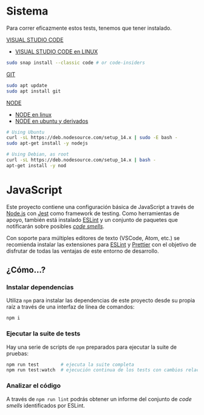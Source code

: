 # Sistema

Para correr eficazmente estos tests, tenemos que tener instalado.

[VISUAL STUDIO CODE](https://code.visualstudio.com/)
* [VISUAL STUDIO CODE en LINUX](https://code.visualstudio.com/docs/setup/linux)
```bash
sudo snap install --classic code # or code-insiders
```
[GIT](https://git-scm.com/)
```bash
sudo apt update
sudo apt install git
```
[NODE](https://nodejs.org/es/download/) 
* [NODE en linux](https://nodejs.org/es/download/package-manager/)
* [NODE en ubuntu y derivados](https://github.com/nodesource/distributions/blob/master/README.md)

```bash
# Using Ubuntu
curl -sL https://deb.nodesource.com/setup_14.x | sudo -E bash -
sudo apt-get install -y nodejs

# Using Debian, as root
curl -sL https://deb.nodesource.com/setup_14.x | bash -
apt-get install -y nod
```


# JavaScript

Este proyecto contiene una configuración básica de JavaScript a través de [Node.js](https://nodejs.org/en/) con [Jest](https://jestjs.io/) como framework de testing. Como herramientas de apoyo, también está instalado [ESLint](https://eslint.org/) y un conjunto de paquetes que notificarán sobre posibles [_code smells_](https://en.wikipedia.org/wiki/Code_smell).

Con soporte para múltiples editores de texto (VSCode, Atom, etc.) se recomienda instalar las extensiones para [ESLint](https://eslint.org/docs/user-guide/integrations) y [Prettier](https://prettier.io/docs/en/editors.html) con el objetivo de disfrutar de todas las ventajas de este entorno de desarrollo.

## ¿Cómo...?

### Instalar dependencias

Utiliza `npm` para instalar las dependencias de este proyecto desde su propia raíz a través de una interfaz de línea de comandos:

```sh
npm i
```

### Ejecutar la suite de tests

Hay una serie de scripts de `npm` preparados para ejecutar la suite de pruebas:

```sh
npm run test        # ejecuta la suite completa
npm run test:watch  # ejecución continua de los tests con cambios relacionados
```

### Analizar el código

A través de `npm run lint` podrás obtener un informe del conjunto de _code smells_ identificados por ESLint.
